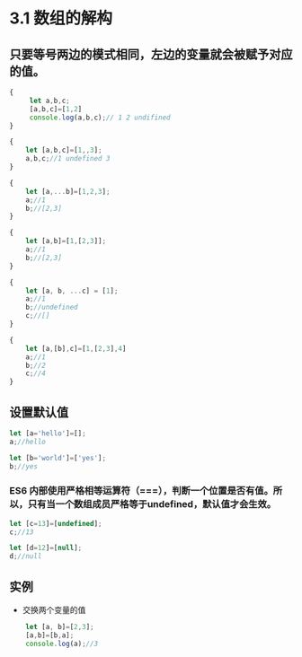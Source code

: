 # 3.1 数组的解构

## 只要等号两边的模式相同，左边的变量就会被赋予对应的值。
```js
{
     let a,b,c;
     [a,b,c]=[1,2]
     console.log(a,b,c);// 1 2 undifined
}

{
    let [a,b,c]=[1,,3];
    a,b,c;//1 undefined 3
}

{
    let [a,...b]=[1,2,3];
    a;//1
    b;//[2,3]
}

{
    let [a,b]=[1,[2,3]];
    a;//1
    b;//[2,3]
}

{
    let [a, b, ...c] = [1];
    a;//1
    b;//undefined
    c;//[]
}

{
    let [a,[b],c]=[1,[2,3],4]
    a;//1
    b;//2
    c;//4
}
```

## 设置默认值
```js
let [a='hello']=[];
a;//hello

let [b='world']=['yes'];
b;//yes
```

### ES6 内部使用严格相等运算符（===），判断一个位置是否有值。所以，只有当一个数组成员严格等于undefined，默认值才会生效。
```js
let [c=13]=[undefined];
c;//13

let [d=12]=[null];
d;//null
```

## 实例
* 交换两个变量的值
```js
    let [a, b]=[2,3];
    [a,b]=[b,a];
    console.log(a);//3
```